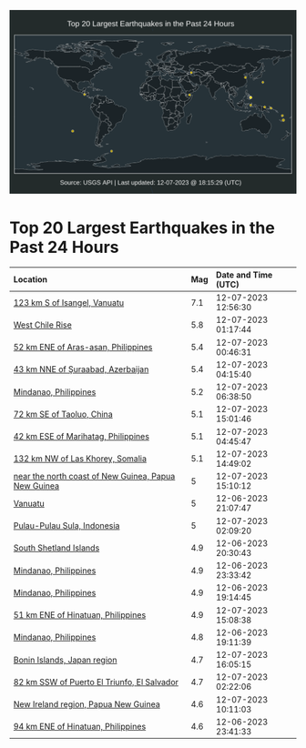 ![Map](./map.png)

# Top 20 Largest Earthquakes in the Past 24 Hours

| Location | Mag | Date and Time (UTC) |
|:---|:---|:---|
| [123 km S of Isangel, Vanuatu](https://earthquake.usgs.gov/earthquakes/eventpage/us7000lgwp) | 7.1 | 12-07-2023 12:56:30 |
| [West Chile Rise](https://earthquake.usgs.gov/earthquakes/eventpage/us7000lgss) | 5.8 | 12-07-2023 01:17:44 |
| [52 km ENE of Aras-asan, Philippines](https://earthquake.usgs.gov/earthquakes/eventpage/us7000lgsj) | 5.4 | 12-07-2023 00:46:31 |
| [43 km NNE of Şuraabad, Azerbaijan](https://earthquake.usgs.gov/earthquakes/eventpage/us7000lgud) | 5.4 | 12-07-2023 04:15:40 |
| [Mindanao, Philippines](https://earthquake.usgs.gov/earthquakes/eventpage/us7000lguu) | 5.2 | 12-07-2023 06:38:50 |
| [72 km SE of Taoluo, China](https://earthquake.usgs.gov/earthquakes/eventpage/us7000lgxu) | 5.1 | 12-07-2023 15:01:46 |
| [42 km ESE of Marihatag, Philippines](https://earthquake.usgs.gov/earthquakes/eventpage/us7000lgui) | 5.1 | 12-07-2023 04:45:47 |
| [132 km NW of Las Khorey, Somalia](https://earthquake.usgs.gov/earthquakes/eventpage/us7000lgxl) | 5.1 | 12-07-2023 14:49:02 |
| [near the north coast of New Guinea, Papua New Guinea](https://earthquake.usgs.gov/earthquakes/eventpage/us7000lgxs) | 5 | 12-07-2023 15:10:12 |
| [Vanuatu](https://earthquake.usgs.gov/earthquakes/eventpage/us7000lgrl) | 5 | 12-06-2023 21:07:47 |
| [Pulau-Pulau Sula, Indonesia](https://earthquake.usgs.gov/earthquakes/eventpage/us7000lgt7) | 5 | 12-07-2023 02:09:20 |
| [South Shetland Islands](https://earthquake.usgs.gov/earthquakes/eventpage/us7000lgrb) | 4.9 | 12-06-2023 20:30:43 |
| [Mindanao, Philippines](https://earthquake.usgs.gov/earthquakes/eventpage/us7000lgs8) | 4.9 | 12-06-2023 23:33:42 |
| [Mindanao, Philippines](https://earthquake.usgs.gov/earthquakes/eventpage/us7000lgqn) | 4.9 | 12-06-2023 19:14:45 |
| [51 km ENE of Hinatuan, Philippines](https://earthquake.usgs.gov/earthquakes/eventpage/us7000lgxq) | 4.9 | 12-07-2023 15:08:38 |
| [Mindanao, Philippines](https://earthquake.usgs.gov/earthquakes/eventpage/us7000lgqm) | 4.8 | 12-06-2023 19:11:39 |
| [Bonin Islands, Japan region](https://earthquake.usgs.gov/earthquakes/eventpage/us7000lgy8) | 4.7 | 12-07-2023 16:05:15 |
| [82 km SSW of Puerto El Triunfo, El Salvador](https://earthquake.usgs.gov/earthquakes/eventpage/us7000lgts) | 4.7 | 12-07-2023 02:22:06 |
| [New Ireland region, Papua New Guinea](https://earthquake.usgs.gov/earthquakes/eventpage/us7000lgvu) | 4.6 | 12-07-2023 10:11:03 |
| [94 km ENE of Hinatuan, Philippines](https://earthquake.usgs.gov/earthquakes/eventpage/us7000lgsb) | 4.6 | 12-06-2023 23:41:33 |
